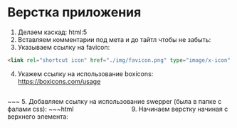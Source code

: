 # Верстка приложения
1. Делаем каскад: html:5
2. Вставляем комментарии под мета и до тайтл чтобы не забыть:
	<!-- favicon -->
	<!-- boxicons -->
	<!-- swipper -->
	<!-- css -->
3.  Указываем ссылку на favicon: 
~~~html
<link rel="shortcut icon" href="./img/favicon.png" type="image/x-icon"
~~~
4. Укажем ссылку на использование boxicons:
	https://boxicons.com/usage
	~~~html
<link href='https://unpkg.com/boxicons@2.1.4/css/boxicons.min.css' rel='stylesheet'>
~~~
5. Добавляем ссылку на использование swepper (была в папке с фалами css):
	~~~html
	<link rel="stylesheet" href="./css/swiper-bundle.min.css"
	~~~
6. Указываем ссылку на основную css таблицу:
7. Изменяем tltle:
	"Responsive website"
8. Обозначаем комментариями основные блоки внутри элемента body (для сайта с задания)
    <!-- header -->
    <!-- home -->
    <!-- category -->
    <!-- author -->
    <!-- news -->
    <!-- footer -->
    <!-- scroll up -->
    <!-- swipper -->
    <!-- mainjs -->
9.  Начинаем верстку начиная с верхнего элемента:
